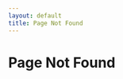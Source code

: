 ```yaml
---
layout: default
title: Page Not Found
---
```


<div class="page-header">
  <h1>Page Not Found</h1>
</div>
